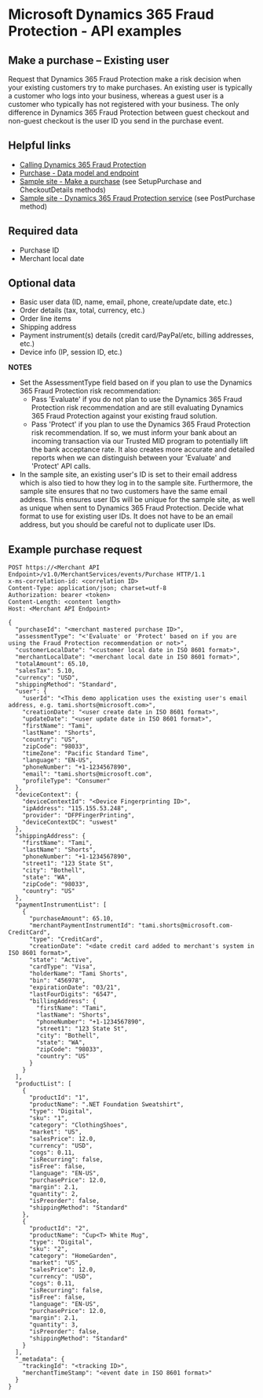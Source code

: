 # Microsoft Dynamics 365 Fraud Protection - API examples
## Make a purchase – Existing user

Request that Dynamics 365 Fraud Protection make a risk decision when your existing customers try to make purchases. An existing user is typically a customer who logs into your business, whereas a guest user is a customer who typically has not registered with your business. The only difference in Dynamics 365 Fraud Protection between guest checkout and non-guest checkout is the user ID you send in the purchase event.

## Helpful links
- [Calling Dynamics 365 Fraud Protection](./Authenticate&#32;and&#32;call&#32;Fraud&#32;Protection.md)
- [Purchase - Data model and endpoint](https://apidocs.microsoft.com/services/dynamics365fraudprotection#/Events/V0.5MerchantservicesEventsPurchasePost)
- [Sample site - Make a purchase](../src/Web/Controllers/BasketController.cs) (see SetupPurchase and CheckoutDetails methods)
- [Sample site - Dynamics 365 Fraud Protection service](../src/Infrastructure/Services/FraudProtectionService.cs) (see PostPurchase method)

## Required data
- Purchase ID
- Merchant local date

## Optional data
- Basic user data (ID, name, email, phone, create/update date, etc.)
- Order details (tax, total, currency, etc.)
- Order line items
- Shipping address
- Payment instrument(s) details (credit card/PayPal/etc, billing addresses, etc.)
- Device info (IP, session ID, etc.)

**NOTES**
- Set the AssessmentType field based on if you plan to use the Dynamics 365 Fraud Protection risk recommendation:
  - Pass 'Evaluate' if you do not plan to use the Dynamics 365 Fraud Protection risk recommendation and are still evaluating Dynamics 365 Fraud Protection against your existing fraud solution.
  - Pass 'Protect' if you plan to use the Dynamics 365 Fraud Protection risk recommendation. If so, we must inform your bank about an incoming transaction via our Trusted MID program to potentially lift the bank acceptance rate. It also creates more accurate and detailed reports when we can distinguish between your 'Evaluate' and 'Protect' API calls.
- In the sample site, an existing user's ID is set to their email address which is also tied to how they log in to the sample site. Furthermore, the sample site ensures that no two customers have the same email address. This ensures user IDs will be unique for the sample site, as well as unique when sent to Dynamics 365 Fraud Protection. Decide what format to use for existing user IDs. It does not have to be an email address, but you should be careful not to duplicate user IDs.

## Example purchase request
```http
POST https://<Merchant API Endpoint>/v1.0/MerchantServices/events/Purchase HTTP/1.1
x-ms-correlation-id: <correlation ID>
Content-Type: application/json; charset=utf-8
Authorization: bearer <token>
Content-Length: <content length>
Host: <Merchant API Endpoint>

{
  "purchaseId": "<merchant mastered purchase ID>",
  "assessmentType": "<'Evaluate' or 'Protect' based on if you are using the Fraud Protection recommendation or not>",
  "customerLocalDate": "<customer local date in ISO 8601 format>",
  "merchantLocalDate": "<merchant local date in ISO 8601 format>",
  "totalAmount": 65.10,
  "salesTax": 5.10,
  "currency": "USD",
  "shippingMethod": "Standard",
  "user": {
    "userId": "<This demo application uses the existing user's email address, e.g. tami.shorts@microsoft.com>",
    "creationDate": "<user create date in ISO 8601 format>",
    "updateDate": "<user update date in ISO 8601 format>",
    "firstName": "Tami",
    "lastName": "Shorts",
    "country": "US",
    "zipCode": "98033",
    "timeZone": "Pacific Standard Time",
    "language": "EN-US",
    "phoneNumber": "+1-1234567890",
    "email": "tami.shorts@microsoft.com",
    "profileType": "Consumer"
  },
  "deviceContext": {
    "deviceContextId": "<Device Fingerprinting ID>",
    "ipAddress": "115.155.53.248",
    "provider": "DFPFingerPrinting",
    "deviceContextDC": "uswest"
  },
  "shippingAddress": {
    "firstName": "Tami",
    "lastName": "Shorts",
    "phoneNumber": "+1-1234567890",
    "street1": "123 State St",
    "city": "Bothell",
    "state": "WA",
    "zipCode": "98033",
    "country": "US"
  },
  "paymentInstrumentList": [
    {
      "purchaseAmount": 65.10,
      "merchantPaymentInstrumentId": "tami.shorts@microsoft.com-CreditCard",
      "type": "CreditCard",
      "creationDate": "<date credit card added to merchant's system in ISO 8601 format>",
      "state": "Active",
      "cardType": "Visa",
      "holderName": "Tami Shorts",
      "bin": "456978",
      "expirationDate": "03/21",
      "lastFourDigits": "6547",
      "billingAddress": {
        "firstName": "Tami",
        "lastName": "Shorts",
        "phoneNumber": "+1-1234567890",
        "street1": "123 State St",
        "city": "Bothell",
        "state": "WA",
        "zipCode": "98033",
        "country": "US"
      }
    }
  ],
  "productList": [
    {
      "productId": "1",
      "productName": ".NET Foundation Sweatshirt",
      "type": "Digital",
      "sku": "1",
      "category": "ClothingShoes",
      "market": "US",
      "salesPrice": 12.0,
      "currency": "USD",
      "cogs": 0.11,
      "isRecurring": false,
      "isFree": false,
      "language": "EN-US",
      "purchasePrice": 12.0,
      "margin": 2.1,
      "quantity": 2,
      "isPreorder": false,
      "shippingMethod": "Standard"
    },
    {
      "productId": "2",
      "productName": "Cup<T> White Mug",
      "type": "Digital",
      "sku": "2",
      "category": "HomeGarden",
      "market": "US",
      "salesPrice": 12.0,
      "currency": "USD",
      "cogs": 0.11,
      "isRecurring": false,
      "isFree": false,
      "language": "EN-US",
      "purchasePrice": 12.0,
      "margin": 2.1,
      "quantity": 3,
      "isPreorder": false,
      "shippingMethod": "Standard"
    }
  ],
  "_metadata": {
    "trackingId": "<tracking ID>",
    "merchantTimeStamp": "<event date in ISO 8601 format>"
  }
}
```
